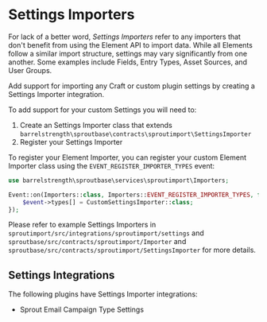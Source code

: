 # Settings Importers

For lack of a better word, _Settings Importers_ refer to any importers that don't benefit from using the Element API to import data. While all Elements follow a similar import structure, settings may vary significantly from one another. Some examples include Fields, Entry Types, Asset Sources, and User Groups.

Add support for importing any Craft or custom plugin settings by creating a Settings Importer integration.

To add support for your custom Settings you will need to:

1. Create an Settings Importer class that extends `barrelstrength\sproutbase\contracts\sproutimport\SettingsImporter`
2. Register your Settings Importer

To register your Element Importer, you can register your custom Element Importer class using the `EVENT_REGISTER_IMPORTER_TYPES` event:

``` php
use barrelstrength\sproutbase\services\sproutimport\Importers;

Event::on(Importers::class, Importers::EVENT_REGISTER_IMPORTER_TYPES, function(RegisterComponentTypesEvent $event) {
    $event->types[] = CustomSettingsImporter::class;
});
```

Please refer to example Settings Importers in `sproutimport/src/integrations/sproutimport/settings` and `sproutbase/src/contracts/sproutimport/Importer` and `sproutbase/src/contracts/sproutimport/SettingsImporter` for more details.

## Settings Integrations

The following plugins have Settings Importer integrations:

- Sprout Email Campaign Type Settings